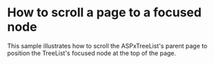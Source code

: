 # How to scroll a page to a focused node


<p>This sample illustrates how to scroll the ASPxTreeList's parent page to position the TreeList's focused node at the top of the page.</p>

<br/>



